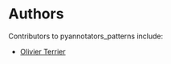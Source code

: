 # Authors

Contributors to pyannotators_patterns include:

+ [Olivier Terrier](mailto:olivier.terrier@kairntech.com)
